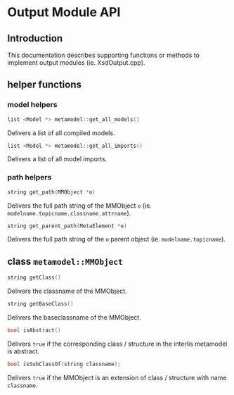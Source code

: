 # Output Module API

## Introduction

This documentation describes supporting functions or methods to implement output modules (ie. XsdOutput.cpp).

## helper functions

### model helpers

```c++
list <Model *> metamodel::get_all_models()
```
Delivers a list of all compiled models.

```c++
list <Model *> metamodel::get_all_imports()
```
Delivers a list of all model imports.
   
### path helpers

```c++
string get_path(MMObject *o)
```
Delivers the full path string of the MMObject `o` (ie. `modelname.topicname.classname.attrname`).
   
```c++
string get_parent_path(MetaElement *e)
```
Delivers the full path string of the `o` parent object (ie. `modelname.topicname`).

## class `metamodel::MMObject`

```c++
string getClass()
```
Delivers the classname of the MMObject.

```c++
string getBaseClass()
```
Delivers the baseclassname of the MMObject.

```c++
bool isAbstract()
```
Delivers `true` if the corresponding class / structure in the interlis metamodel is abstract.

```c++
bool isSubClassOf(string classname);
```
Delivers `true` if the MMObject is an extension of class / structure with name `classname`.
